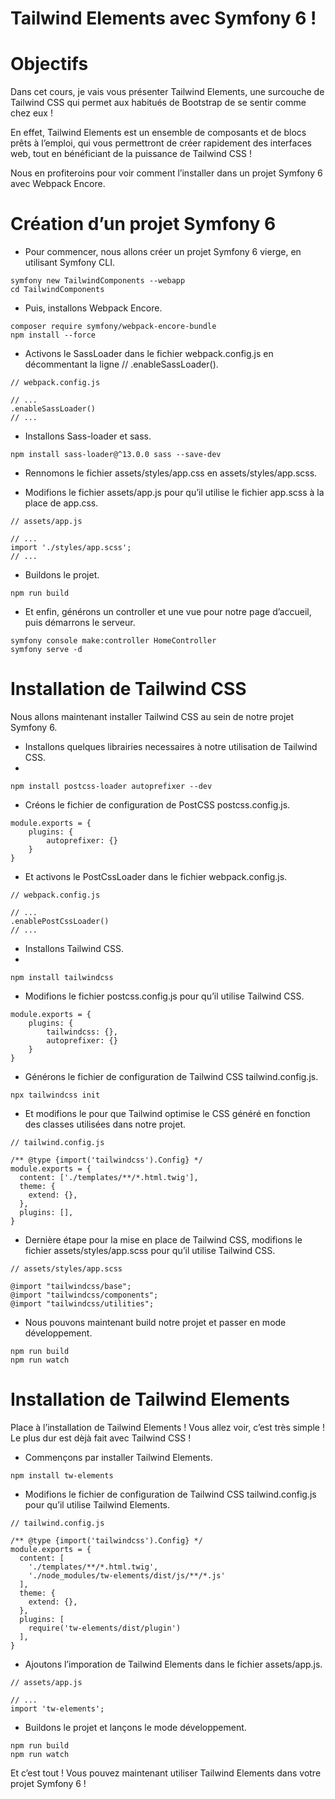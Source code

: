 # Tailwind Elements avec Symfony 6 !
# Objectifs

Dans cet cours, je vais vous présenter Tailwind Elements, une surcouche de Tailwind CSS qui permet aux habitués de Bootstrap de se sentir comme chez eux !

En effet, Tailwind Elements est un ensemble de composants et de blocs prêts à l’emploi, qui vous permettront de créer rapidement des interfaces web, tout en bénéficiant de la puissance de Tailwind CSS !

Nous en profiteroins pour voir comment l’installer dans un projet Symfony 6 avec Webpack Encore.

# Création d’un projet Symfony 6

- Pour commencer, nous allons créer un projet Symfony 6 vierge, en utilisant Symfony CLI.

```
symfony new TailwindComponents --webapp
cd TailwindComponents
```

- Puis, installons Webpack Encore.

```
composer require symfony/webpack-encore-bundle
npm install --force
```
    
- Activons le SassLoader dans le fichier webpack.config.js en décommentant la ligne // .enableSassLoader().

```
// webpack.config.js

// ...
.enableSassLoader()
// ...
```

- Installons Sass-loader et sass.

```
npm install sass-loader@^13.0.0 sass --save-dev
```

- Rennomons le fichier assets/styles/app.css en assets/styles/app.scss.

- Modifions le fichier assets/app.js pour qu’il utilise le fichier app.scss à la place de app.css.

```
// assets/app.js

// ...
import './styles/app.scss';
// ...
```

- Buildons le projet.

```
npm run build
```

- Et enfin, générons un controller et une vue pour notre page d’accueil, puis démarrons le serveur.

```
symfony console make:controller HomeController
symfony serve -d
```

# Installation de Tailwind CSS

Nous allons maintenant installer Tailwind CSS au sein de notre projet Symfony 6.

- Installons quelques librairies necessaires à notre utilisation de Tailwind CSS.
- 
```
npm install postcss-loader autoprefixer --dev
```

- Créons le fichier de configuration de PostCSS postcss.config.js.

```
module.exports = {
    plugins: {
        autoprefixer: {}
    }
}
```

- Et activons le PostCssLoader dans le fichier webpack.config.js.

```
// webpack.config.js

// ...
.enablePostCssLoader()
// ...
```

- Installons Tailwind CSS.
- 
```
npm install tailwindcss
```

- Modifions le fichier postcss.config.js pour qu’il utilise Tailwind CSS.

```
module.exports = {
    plugins: {
        tailwindcss: {},
        autoprefixer: {}
    }
}
```

- Générons le fichier de configuration de Tailwind CSS tailwind.config.js.

```
npx tailwindcss init
```

- Et modifions le pour que Tailwind optimise le CSS généré en fonction des classes utilisées dans notre projet.

```
// tailwind.config.js

/** @type {import('tailwindcss').Config} */
module.exports = {
  content: ['./templates/**/*.html.twig'],
  theme: {
    extend: {},
  },
  plugins: [],
}
```

- Dernière étape pour la mise en place de Tailwind CSS, modifions le fichier assets/styles/app.scss pour qu’il utilise Tailwind CSS.

```
// assets/styles/app.scss

@import "tailwindcss/base";
@import "tailwindcss/components";
@import "tailwindcss/utilities";
```

- Nous pouvons maintenant build notre projet et passer en mode développement.

```
npm run build
npm run watch
```

# Installation de Tailwind Elements

Place à l’installation de Tailwind Elements ! Vous allez voir, c’est très simple ! Le plus dur est dèjà fait avec Tailwind CSS !

- Commençons par installer Tailwind Elements.

```
npm install tw-elements
```

- Modifions le fichier de configuration de Tailwind CSS tailwind.config.js pour qu’il utilise Tailwind Elements.

```
// tailwind.config.js

/** @type {import('tailwindcss').Config} */
module.exports = {
  content: [
    './templates/**/*.html.twig',
    './node_modules/tw-elements/dist/js/**/*.js'
  ],
  theme: {
    extend: {},
  },
  plugins: [
    require('tw-elements/dist/plugin')
  ],
}
```

- Ajoutons l’imporation de Tailwind Elements dans le fichier assets/app.js.

```
// assets/app.js

// ...
import 'tw-elements';
```

- Buildons le projet et lançons le mode développement.

```
npm run build
npm run watch
```

Et c’est tout ! Vous pouvez maintenant utiliser Tailwind Elements dans votre projet Symfony 6 !
